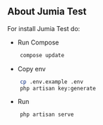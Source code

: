 
## About Jumia Test

For install Jumia Test do:

- Run Compose
```bash
    compose update
```
- Copy env
```bash
    cp .env.example .env
    php artisan key:generate
```
- Run
```bash
    php artisan serve
```

